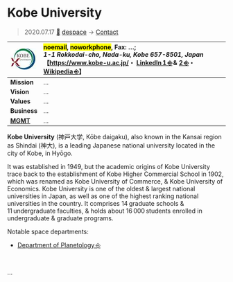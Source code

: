 # Kobe University
> 2020.07.17 [🚀](../../../index/index.md) [despace](../index.md) → [Contact](../contact.md)

|[![](../f/contact/k/kobe_univ_logo1_thumb.webp)](../f/contact/k/kobe_univ_logo1.webp)|<mark>noemail</mark>, <mark>noworkphone</mark>, Fax: …;<br> *1-1 Rokkodai-cho, Nada-ku, Kobe 657-8501, Japan*<br> 【<https://www.kobe-u.ac.jp/>・ [LinkedIn 1 ⎆](https://www.linkedin.com/company/kobe-university/) & [2 ⎆](https://www.linkedin.com/school/神戸大学/)・ [Wikipedia ⎆](https://en.wikipedia.org/wiki/Kobe_University)】|
|:-|:-|
|**Mission**|…|
|**Vision**|…|
|**Values**|…|
|**Business**|…|
|**[MGMT](../mgmt.md)**|…|

**Kobe University** (神戸大学, Kōbe daigaku), also known in the Kansai region as Shindai (神大), is a leading Japanese national university located in the city of Kobe, in Hyōgo.

It was established in 1949, but the academic origins of Kobe University trace back to the establishment of Kobe Higher Commercial School in 1902, which was renamed as Kobe University of Commerce, & Kobe University of Economics. Kobe University is one of the oldest & largest national universities in Japan, as well as one of the highest ranking national universities in the country. It comprises 14 graduate schools & 11 undergraduate faculties, & holds about 16 000 students enrolled in undergraduate & graduate programs.

Notable space departments:

   - [Department of Planetology ⎆](http://www.planet.sci.kobe-u.ac.jp/index_e.html)

<p style="page-break-after:always"> </p>

…

